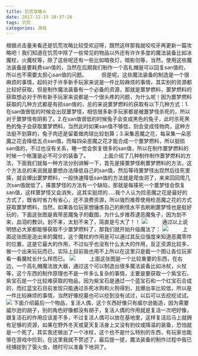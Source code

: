 ```yaml
---
title: 饥荒攻略６
date: 2017-12-15 20:37:26
tags: 饥荒
categories: 游戏
---
```

根据点击量来看还是饥荒攻略比较受欢迎呀，既然这样那我就咬咬牙再更新一篇攻略吧！我们知道在饥荒中除了一些常见的物品以外还有许许多度的魔法装备比如冰魔杖，火魔杖等，除了这些呢还有一些比如暗夜灯，暗影剑等，当然，使用这些魔法装备是要耗费san值的，当然在后期我们制作一个高礼帽是可以回复san值的，所以也不需要太担心san值的问题。
$\hspace{1cm}$但是呢，这些魔法装备的制造是一个很麻烦的事情，起码对于许多新手玩家来说是一件比较麻烦的事情，其实别的资源都比较好获取，但是制作魔法装备有一个必备的资源，那就是噩梦燃料，噩梦燃料的获取想必对于所有新手玩家来说都是一个很头疼的问题，为什么呢！因为噩梦燃料获取的几种方式都是有损san值的，总的来说噩梦燃料的获取有以下几种方式：1.在san值很低的时候会出现噩梦怪，相信很多新手玩家都是被噩梦怪杀死的，所以对于噩梦怪有阴影了。2.在san值很低的时候兔子会变成黑色的兔子，此时杀死黑色的兔子会获取噩梦燃料，当然此时如果san值不够低，则会变成怪物肉，这种方法挺不划算的，兔子肉还是留着做肉球比较划算；3.采集恶魔之花，每采集一朵恶魔之花会降低五点san值，而每四朵恶魔之花才能合成一个噩梦燃料，所以挺损san值的，不过也没有关系，睡一觉会恢复很多的san值，所以在制作噩梦燃料的时候一个帐篷是必不可少的装备了。
$\hspace{1cm}$上面介绍了几种制作制作噩梦燃料的方法，下面我们就每一种方法分别讲解一下，首先是揍噩梦怪刷噩梦燃料的方法，这个方法总的来说就是要想办法降低自己的san值，然后等待噩梦怪出现然后往死里揍，就会爆出噩梦燃料，一般快速降低san值的方法就是爬虫洞了，来来回回爬几次san值就低了，揍噩梦怪的方法有一个缺陷，那就是每揍死一个噩梦怪会恢复san值，这样噩梦怪又会消失，这其实挺烦的.....我个人认为捡恶魔之花是最好的方式了，既省时省力有省心，还不浪费资源，所以强烈推荐使用检恶魔之花的方式获取噩梦燃料，当然，如果各位玩家想锤炼自己的刷怪水平去刷刷噩梦怪也是挺好玩的，下面这张图是我带恶魔兔子的截图，为什么步推荐逮恶魔兔子，因为划不来，血泪的教训，划不来，太划不来了，简直是亏大了！！
<img src="https://lh3.googleusercontent.com/-Qu0CH9xuTuA/V1pgbZSveMI/AAAAAAAACAo/87Y9DLCNR3sL5UFflE7ub4kCiB0LZUytACLcB/s0/QQ%25E6%2588%25AA%25E5%259B%25BE20160609134605.bmp "/>
$\hspace{1cm}$通过以上说明想必大家都能够获取不少噩梦燃料了，那我们就开始升级魔法了：
<img src="https://lh3.googleusercontent.com/-QoSk1Gk_tOQ/V1pgjBy8QbI/AAAAAAAACA0/CpyG3-QwiBUl46IOvefYzqQH04B-YtOjACLcB/s0/QQ%25E6%2588%25AA%25E5%259B%25BE20160609135314.bmp "/>
$\hspace{1cm}$上面这张图是造出来的魔杖，这个魔杖的作用是可以通过其反应强度来知道恶魔零件的位置，这是它最大的作用，不过似乎也没有什么太大的作用，反正资源比较多，做一个出来玩玩而已，实际上目前我也用不上所以在这里只是截一个图让各位玩家看一看魔杖长什么样而已。
<img src="https://lh3.googleusercontent.com/-LZx3HI15q3Y/V1pgskhVHqI/AAAAAAAACBA/6VBiNS63xik1K1ldJsxICrlpwzEYuZktgCLcB/s0/QQ%25E6%2588%25AA%25E5%259B%25BE20160609152930.bmp "/>
$\hspace{1cm}$上面这张图是一个比较重要的东西，在右边，一个高礼帽魔法放大器，通过这个可以制造出很多魔法装备比如冰杖，火杖等，这个东西的制作原理也不是一件多么复杂的事情，主要是要获取一个紫宝石，紫宝石是一个比较难获取的物品，因为紫宝石是通过一个蓝宝石和一个红宝石合成的，而红蓝宝石目前发现只能通过杀死冰狗和火狗得到，且爆出率比较低，所以是一件比较麻烦的事情，当然好像挖墓也可以挖到没有试过，以后可以去挖挖试试。
<img src="https://lh3.googleusercontent.com/-69PkzFGdDCQ/V1pg6GxNqNI/AAAAAAAACBM/r9EuN-_728wKMHNTi4fv9fA9HJhh_It2wCLcB/s0/QQ%25E6%2588%25AA%25E5%259B%25BE20160609143210.bmp "/>
下面介绍最后一个物品，复活人偶，这个东西好像只有威尔逊能造，因为需要威尔逊的胡子，别的角色好像都没有胡子，复活人偶的作用就是复活一次吧好像，跟复活石的作用应该差不多，不过复活人偶可以放在基地里，这样复活后马上就拥有足够的资源，如果在野外冬天或夏天复活身上又没有豹纹或降温的装备，恐怕就是一个死了。其实我还做出了一个冰杖，这个也不是什么特别的东西，有玩家也能够在游戏中捡到，在这里我就不赘述了，最后提一提，魔法装备的制作过程中我已经捕捉到了萤火虫，随时可以准备下地洞了。

